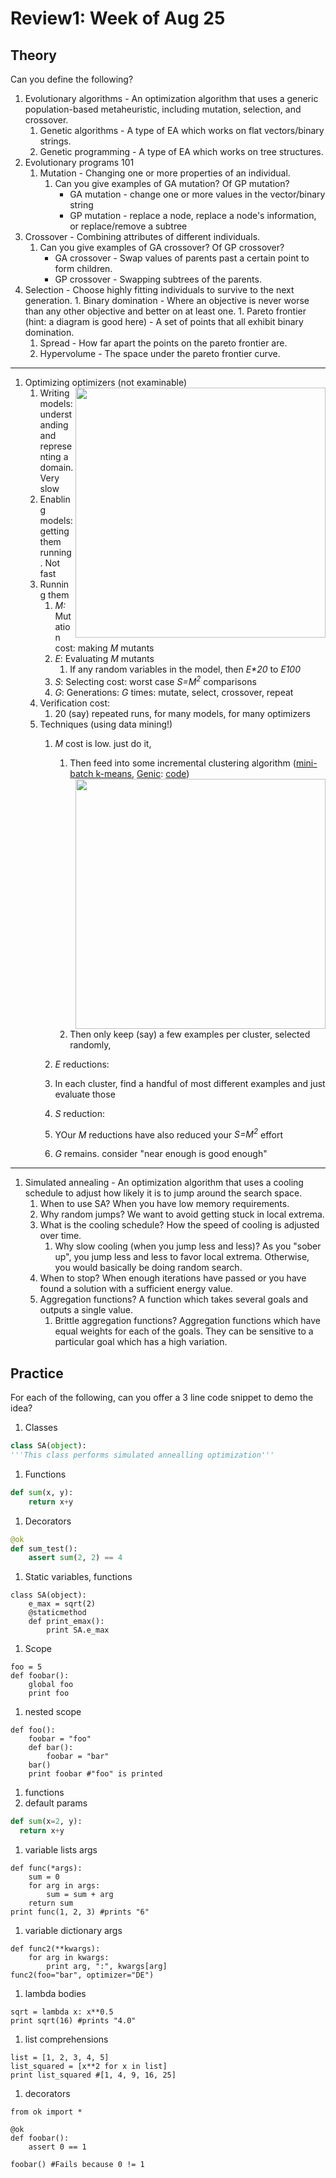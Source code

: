 # Review1: Week of Aug 25

## Theory

Can you define the following?

1. Evolutionary algorithms - An optimization algorithm that uses a generic population-based metaheuristic, including mutation, selection, and crossover.
   1. Genetic algorithms - A type of EA which works on flat vectors/binary strings.
   1. Genetic programming - A type of EA which works on tree structures.
1. Evolutionary programs 101
   1. Mutation - Changing one or more properties of an individual.
      1. Can you give examples of GA mutation? Of GP mutation?
            * GA mutation - change one or more values in the vector/binary string
            * GP mutation - replace a node, replace a node's information, or replace/remove a subtree
  1. Crossover - Combining attributes of different individuals.
	  1. Can you give examples of GA crossover? Of GP crossover?
	       * GA crossover - Swap values of parents past a certain point to form children.
	       * GP crossover - Swapping subtrees of the parents.
  1. Selection - Choose highly fitting individuals to survive to the next generation.
    1. Binary domination - Where an objective is never worse than any other objective and better on at least one.
    1. Pareto frontier (hint: a diagram is good here) - A set of points that all exhibit binary domination.
      1. Spread - How far apart the points on the pareto frontier are.
      1. Hypervolume - The space under the pareto frontier curve. 

____

1. Optimizing optimizers <img align=right width=400 src="http://snag.gy/Cdatd.jpg">
   (not examinable)	  
   1. Writing models: understanding and representing a domain. Very slow
   1. Enabling models: getting them running. Not fast
   1. Running them
      1. _M:_ Mutation cost: making  _M_ mutants
      2. _E_: Evaluating _M_ mutants
	     1. If any random variables in the model, then _E*20_ to _E*100*_
	  3. _S_: Selecting cost: worst case _S=M<sup>2</sup>_ comparisons
	  4. _G_: Generations: _G_ times: mutate, select, crossover, repeat
   1. Verification cost:
      1. 20 (say) repeated runs, for many models,  for many optimizers
   1. Techniques (using data mining!)
      1. _M_ cost is low. just do it,
         1. Then feed into some incremental clustering algorithm ([mini-batch k-means](http://goo.gl/V8BQs),
	        [Genic](http://papers.rgrossman.com/proc-079.pdf): [code](https://github.com/ai-se/timm/blob/ffc7071f133521014e69fc91c99aa9432510ffdb/genic.py#L5))
		 1. <img align=right src="http://snag.gy/41kWD.jpg" width=400>	Then only keep (say) a few examples per cluster, selected randomly,
		    
	   1. _E_ reductions:
	     1. In each cluster, find a handful of most different examples and just evaluate those  	 
	   1. _S_ reduction:
	     1. YOur _M_ reductions have also reduced your 	  _S=M<sup>2</sup>_ effort
	   1. _G_ remains. consider "near enough is good enough"<br clear=all>

____

1. Simulated annealing - An optimization algorithm that uses a cooling schedule to adjust how likely it is to jump around the search space.
   1. When to use SA? When you have low memory requirements.
   1. Why random jumps? We want to avoid getting stuck in local extrema.
   2. What is the cooling schedule? How the speed of cooling is adjusted over time.
      1. Why slow cooling (when you jump less and less)? As you "sober up", you jump less and less to favor local extrema. Otherwise, you would basically be doing random search.
   1. When to stop? When enough iterations have passed or you have found a solution with a sufficient energy value.
   1. Aggregation functions? A function which takes several goals and outputs a single value.
      1. Brittle aggregation functions? Aggregation functions which have equal weights for each of the goals. They can be sensitive to a particular goal which has a high variation.

## Practice

For each of the following, can you offer a 3 line code snippet to demo
the idea?

1. Classes
```python
class SA(object):
'''This class performs simulated annealling optimization'''
```
1. Functions
```python
def sum(x, y):
    return x+y
```
1. Decorators
```python
@ok
def sum_test():
    assert sum(2, 2) == 4
```
1. Static variables, functions
```
class SA(object):
    e_max = sqrt(2)
    @staticmethod
    def print_emax():
        print SA.e_max
```
1. Scope
```
foo = 5
def foobar():
    global foo
    print foo
```
  1. nested scope
```
def foo():
    foobar = "foo"
    def bar():
        foobar = "bar"
    bar()
    print foobar #"foo" is printed
```
1. functions
  1. default params
  ```python
def sum(x=2, y):
    return x+y
```
  1. variable lists args
```
def func(*args):
    sum = 0
    for arg in args:
        sum = sum + arg
    return sum
print func(1, 2, 3) #prints "6"
```
  1. variable dictionary args
```
def func2(**kwargs):
    for arg in kwargs:
        print arg, ":", kwargs[arg]
func2(foo="bar", optimizer="DE")
```
  1. lambda bodies
```
sqrt = lambda x: x**0.5
print sqrt(16) #prints "4.0"
```
1. list comprehensions
```
list = [1, 2, 3, 4, 5]
list_squared = [x**2 for x in list]
print list_squared #[1, 4, 9, 16, 25]
```
1. decorators
```
from ok import *

@ok
def foobar():
    assert 0 == 1
    
foobar() #Fails because 0 != 1
```